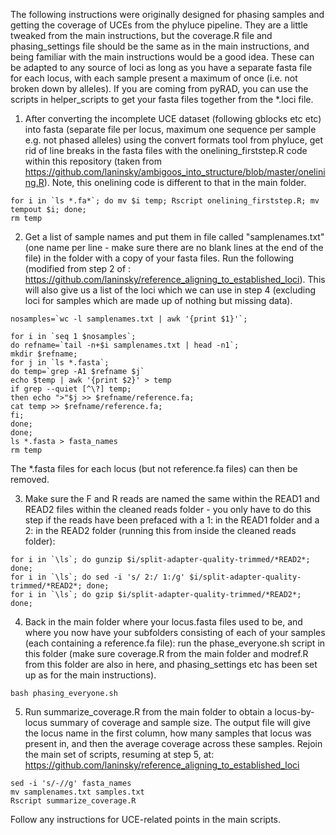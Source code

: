 The following instructions were originally designed for phasing samples and getting the coverage of UCEs from the phyluce pipeline. They are a little tweaked from the main instructions, but the coverage.R file and phasing_settings file should be the same as in the main instructions, and being familiar with the main instructions would be a good idea. These can be adapted to any source of loci as long as you have a separate fasta file for each locus, with each sample present a maximum of once (i.e. not broken down by alleles). If you are coming from pyRAD, you can use the scripts in helper_scripts to get your fasta files together from the *.loci file.

1) After converting the incomplete UCE dataset (following gblocks etc etc) into fasta (separate file per locus, maximum one sequence per sample e.g. not phased alleles) using the convert formats tool from phyluce, get rid of line breaks in the fasta files with the onelining_firststep.R code within this repository (taken from https://github.com/laninsky/ambigoos_into_structure/blob/master/onelining.R). Note, this onelining code is different to that in the main folder.
```
for i in `ls *.fa*`; do mv $i temp; Rscript onelining_firststep.R; mv tempout $i; done;
rm temp
```
2) Get a list of sample names and put them in file called "samplenames.txt" (one name per line - make sure there are no blank lines at the end of the file) in the folder with a copy of your fasta files. Run the following (modified from step 2 of : https://github.com/laninsky/reference_aligning_to_established_loci). This will also give us a list of the loci which we can use in step 4 (excluding loci for samples which are made up of nothing but missing data).
```
nosamples=`wc -l samplenames.txt | awk '{print $1}'`;

for i in `seq 1 $nosamples`;
do refname=`tail -n+$i samplenames.txt | head -n1`;
mkdir $refname;
for j in `ls *.fasta`;
do temp=`grep -A1 $refname $j`
echo $temp | awk '{print $2}' > temp
if grep --quiet [^\?] temp;
then echo ">"$j >> $refname/reference.fa;
cat temp >> $refname/reference.fa;
fi;
done;
done;
ls *.fasta > fasta_names
rm temp
```
The *.fasta files for each locus (but not reference.fa files) can then be removed.

3) Make sure the F and R reads are named the same within the READ1 and READ2 files within the cleaned reads folder - you only have to do this step if the reads have been prefaced with a 1: in the READ1 folder and a 2: in the READ2 folder (running this from inside the cleaned reads folder):
```
for i in `\ls`; do gunzip $i/split-adapter-quality-trimmed/*READ2*; done;
for i in `\ls`; do sed -i 's/ 2:/ 1:/g' $i/split-adapter-quality-trimmed/*READ2*; done;
for i in `\ls`; do gzip $i/split-adapter-quality-trimmed/*READ2*; done;
```

4) Back in the main folder where your locus.fasta files used to be, and where you now have your subfolders consisting of each of your samples (each containing a reference.fa file): run the phase_everyone.sh script in this folder (make sure coverage.R from the main folder and modref.R from this folder are also in here, and phasing_settings etc has been set up as for the main instructions).
```
bash phasing_everyone.sh
```

5) Run summarize_coverage.R from the main folder to obtain a locus-by-locus summary of coverage and sample size. The output file will give the locus name in the first column, how many samples that locus was present in, and then the average coverage across these samples. Rejoin the main set of scripts, resuming at step 5, at:
https://github.com/laninsky/reference_aligning_to_established_loci
```
sed -i 's/-//g' fasta_names
mv samplenames.txt samples.txt
Rscript summarize_coverage.R
```

Follow any instructions for UCE-related points in the main scripts.
